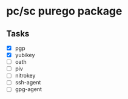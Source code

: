 # pc/sc purego package

## Tasks
- [x] pgp
- [x] yubikey
- [ ] oath
- [ ] piv
- [ ] nitrokey
- [ ] ssh-agent
- [ ] gpg-agent